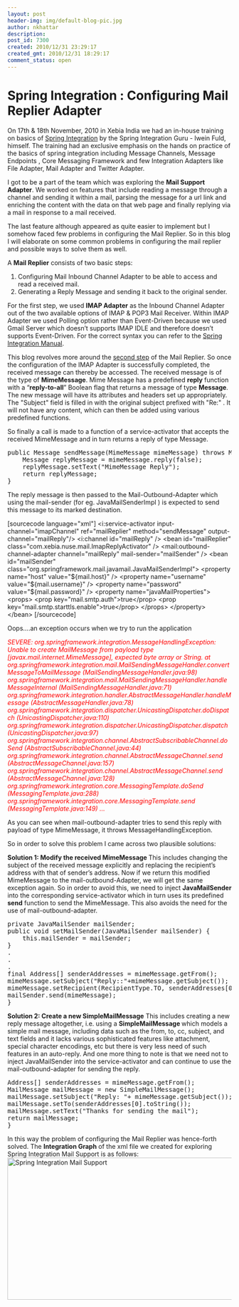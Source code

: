 ```yaml
---
layout: post
header-img: img/default-blog-pic.jpg
author: nkhattar
description: 
post_id: 7300
created: 2010/12/31 23:29:17
created_gmt: 2010/12/31 18:29:17
comment_status: open
---
```


# Spring Integration : Configuring Mail Replier Adapter

<p>On 17th &amp; 18th November, 2010 in Xebia India we had an in-house training on basics of <a href="http://www.springsource.org/spring-integration" target="_blank">Spring Integration</a> by the Spring Integration Guru - Iwein Fuld, himself. The training had an exclusive emphasis on the hands on practice of the basics of spring integration including Message Channels, Message Endpoints , Core Messaging Framework and few Integration Adapters like File Adapter, Mail Adapter and Twitter Adapter.</p>
<p>I got to be a part of the team which was exploring the <strong>Mail Support Adapter</strong>. We worked on features that include reading a message through a channel and sending it within a mail, parsing the message for a url link and enriching the content with the data on that web page and finally replying via a mail in response to a mail received.</p>
<p>The last feature although appeared as quite easier to implement but I somehow faced few problems in configuring the Mail Replier. So in this blog I will elaborate on some common problems in configuring the mail replier and possible ways to solve them as well.</p>
<p>A <strong>Mail Replier</strong> consists of two basic steps:
<ol>
    <li>Configuring Mail Inbound      Channel Adapter to be able to access and read a received mail.</li>
    <li>Generating a Reply Message      and sending it back to the original sender.</li>
</ol>
<!--more-->For the first step, we used <strong>IMAP Adapter</strong> as the Inbound Channel Adapter out of the two available options of IMAP &amp; POP3 Mail Receiver. Within IMAP Adapter we used Polling option rather than Event-Driven because we used Gmail Server which doesn’t supports IMAP IDLE and therefore doesn’t supports Event-Driven. For the correct syntax you can refer to the <a href="http://static.springsource.org/spring-integration/docs/2.0.0.RELEASE/reference/htmlsingle/#mail-inbound" target="_blank">Spring Integration Manual</a>.</p>
<p>This blog revolves more around the <span style="text-decoration: underline;">second step</span> of the Mail Replier. So once the configuration of the IMAP Adapter is successfully completed, the received message can thereby be accessed. The received message is of the type of <strong>MimeMessage</strong>. Mime Message has a predefined <strong>reply</strong> function with a “<strong>reply-to-all</strong>” Boolean flag that returns a message of type <strong>Message</strong>. The new message will have its attributes and headers set up appropriately. The "Subject" field is filled in with the original subject prefixed with "Re:" . It will not have any content, which can then be added using various predefined functions.</p>
<p>So finally a call is made to a function of a service-activator that accepts the received MimeMessage and in turn returns a reply of type Message.
<pre lang="java">public Message sendMessage(MimeMessage mimeMessage) throws MessagingException {
    Message replyMessage = mimeMessage.reply(false);
    replyMessage.setText("MimeMessage Reply");
    return replyMessage;
}</pre>
The reply message is then passed to the Mail-Outbound-Adapter which using the mail-sender (for eg. JavaMailSenderImpl ) is expected to send this message to its marked destination.</p>
<p>[sourcecode language="xml"]
&lt;i:service-activator input-channel=&quot;imapChannel&quot;
    ref=&quot;mailReplier&quot; method=&quot;sendMessage&quot; output-channel=&quot;mailReply&quot;/&gt;
&lt;i:channel id=&quot;mailReply&quot; /&gt;
&lt;bean id=&quot;mailReplier&quot; class=&quot;com.xebia.nuse.mail.ImapReplyActivator&quot; /&gt;
&lt;mail:outbound-channel-adapter channel=&quot;mailReply&quot;
mail-sender=&quot;mailSender&quot; /&gt;
&lt;bean id=&quot;mailSender&quot; class=&quot;org.springframework.mail.javamail.JavaMailSenderImpl&quot;&gt;
    &lt;property name=&quot;host&quot; value=&quot;${mail.host}&quot; /&gt;
    &lt;property name=&quot;username&quot; value=&quot;${mail.username}&quot; /&gt;
    &lt;property name=&quot;password&quot; value=&quot;${mail.password}&quot; /&gt;
    &lt;property name=&quot;javaMailProperties&quot;&gt;
        &lt;props&gt;
            &lt;prop key=&quot;mail.smtp.auth&quot;&gt;true&lt;/prop&gt;
            &lt;prop key=&quot;mail.smtp.starttls.enable&quot;&gt;true&lt;/prop&gt;
        &lt;/props&gt;
    &lt;/property&gt;
&lt;/bean&gt;
[/sourcecode]</p>
<p>Oops….an exception occurs when we try to run the application</p>
<p><em><span style="color: #ff0000;"> SEVERE: org.springframework.integration.MessageHandlingException: Unable to create MailMessage from payload type [javax.mail.internet.MimeMessage], expected byte array or String.
at org.springframework.integration.mail.MailSendingMessageHandler.convertMessageToMailMessage (MailSendingMessageHandler.java:98)
org.springframework.integration.mail.MailSendingMessageHandler.handleMessageInternal (MailSendingMessageHandler.java:71)
org.springframework.integration.handler.AbstractMessageHandler.handleMessage (AbstractMessageHandler.java:78)
org.springframework.integration.dispatcher.UnicastingDispatcher.doDispatch (UnicastingDispatcher.java:110)
org.springframework.integration.dispatcher.UnicastingDispatcher.dispatch (UnicastingDispatcher.java:97) org.springframework.integration.channel.AbstractSubscribableChannel.doSend (AbstractSubscribableChannel.java:44)
org.springframework.integration.channel.AbstractMessageChannel.send (AbstractMessageChannel.java:157) org.springframework.integration.channel.AbstractMessageChannel.send (AbstractMessageChannel.java:128)
org.springframework.integration.core.MessagingTemplate.doSend (MessagingTemplate.java:288)
org.springframework.integration.core.MessagingTemplate.send (MessagingTemplate.java:149)
…
</span></em></p>
<p>As you can see when mail-outbound-adapter tries to send this reply with payload of type MimeMessage, it throws MessageHandlingException.</p>
<p>So in order to solve this problem I came across two plausible solutions:</p>
<p><strong> Solution 1: Modify the received MimeMessage </strong>
This includes changing the subject of the received message explicitly and replacing the recipient’s address with that of sender’s address. Now if we return this modified MimeMessage to the mail-outbound-Adapter, we will get the same exception again. So in order to avoid this, we need to inject <strong>JavaMailSender</strong> into the corresponding service-activator which in turn uses its predefined <strong>send</strong> function to send the MimeMessage. This also avoids the need for the use of mail-outbound-adapter.
<pre lang="java">private JavaMailSender mailSender;
public void setMailSender(JavaMailSender mailSender) {
    this.mailSender = mailSender;
}
.
.
.
final Address[] senderAddresses = mimeMessage.getFrom();
mimeMessage.setSubject("Reply::"+mimeMessage.getSubject());
mimeMessage.setRecipient(RecipientType.TO, senderAddresses[0]);
mailSender.send(mimeMessage);
}</pre>
<strong> Solution 2: Create a new SimpleMailMessage</strong>
This includes creating a new reply message altogether, i.e. using a <strong>SimpleMailMessage </strong>which models a simple mail message, including data such as the from, to, cc, subject, and text fields and it lacks various sophisticated features like attachment, special character encodings, etc but there is very less need of such features in an auto-reply. And one more thing to note is that we need not to inject JavaMailSender into the service-activator and can continue to use the mail-outbound-adapter for sending the reply.
<pre lang="java">Address[] senderAddresses = mimeMessage.getFrom();
MailMessage mailMessage = new SimpleMailMessage();
mailMessage.setSubject("Reply: "+ mimeMessage.getSubject());
mailMessage.setTo(senderAddresses[0].toString());
mailMessage.setText("Thanks for sending the mail");
return mailMessage;
}</pre>
In this way the problem of configuring the Mail Replier was hence-forth solved.
The <strong>Integration Graph</strong> of the xml file we created for exploring Spring Integration Mail Support is as follows:
<a href="http://xebee.xebia.in/wp-content/uploads/2011/01/spring-integration-mail.bmp"><img class="aligncenter" src="http://xebee.xebia.in/wp-content/uploads/2011/01/spring-integration-mail.bmp" alt="Spring Integration Mail Support" width="690" height="319" /></a></p>